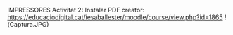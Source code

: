 IMPRESSORES
Activitat 2:
Instalar PDF creator:  https://educaciodigital.cat/iesaballester/moodle/course/view.php?id=1865
!(Captura.JPG)
